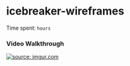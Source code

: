 # icebreaker-wireframes

Time spent: `hours`

### Video Walkthrough 

<a href="http://imgur.com/OnbNNWM"><img src="http://i.imgur.com/OnbNNWM.gif" title="source: imgur.com" /></a>
